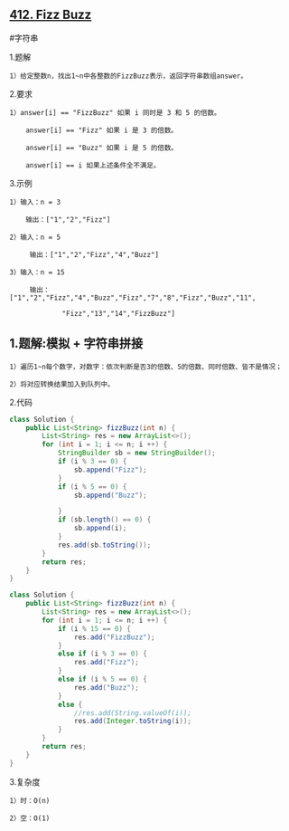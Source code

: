 ## [412. Fizz Buzz]()

#字符串

1.题解

    1）给定整数n，找出1~n中各整数的FizzBuzz表示，返回字符串数组answer。

2.要求

    1）answer[i] == "FizzBuzz" 如果 i 同时是 3 和 5 的倍数。

        answer[i] == "Fizz" 如果 i 是 3 的倍数。

        answer[i] == "Buzz" 如果 i 是 5 的倍数。

        answer[i] == i 如果上述条件全不满足。

3.示例

    1）输入：n = 3

        输出：["1","2","Fizz"]

    2）输入：n = 5

         输出：["1","2","Fizz","4","Buzz"]

    3）输入：n = 15 

         输出：["1","2","Fizz","4","Buzz","Fizz","7","8","Fizz","Buzz","11",

                 "Fizz","13","14","FizzBuzz"]

## 1.题解:模拟 + 字符串拼接

    1）遍历1~n每个数字，对数字：依次判断是否3的倍数、5的倍数、同时倍数、皆不是情况；

    2）将对应转换结果加入到队列中。

2.代码
```java
class Solution {
    public List<String> fizzBuzz(int n) {
        List<String> res = new ArrayList<>();
        for (int i = 1; i <= n; i ++) {
            StringBuilder sb = new StringBuilder();
            if (i % 3 == 0) {
                sb.append("Fizz");
            }
            if (i % 5 == 0) {
                sb.append("Buzz");

            }
            if (sb.length() == 0) {
                sb.append(i);
            }
            res.add(sb.toString());
        }
        return res;
    }
}
```
```java
class Solution {
    public List<String> fizzBuzz(int n) {
        List<String> res = new ArrayList<>();
        for (int i = 1; i <= n; i ++) {
            if (i % 15 == 0) {
                res.add("FizzBuzz");
            }
            else if (i % 3 == 0) {
                res.add("Fizz");
            }
            else if (i % 5 == 0) {
                res.add("Buzz");
            }
            else {
                //res.add(String.valueOf(i));
                res.add(Integer.toString(i));
            }
        }
        return res;        
    }
}
```

3.复杂度

    1）时：O(n)

    2）空：O(1)
